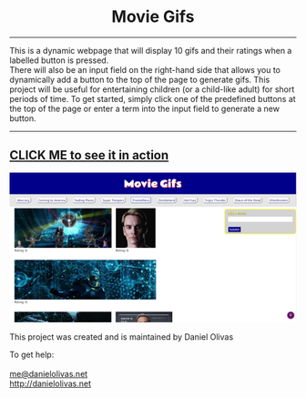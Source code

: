 <h1 align="center">
Movie Gifs
</h1>

***

This is a dynamic webpage that will display 10 gifs and their ratings when a labelled button is pressed.  
There will also be an input field
on the right-hand side that allows you to dynamically add a button to the top of the 
page to generate gifs.  This project will be useful 
for entertaining children (or a child-like adult) for short periods 
of time.  To get started, simply click one of the predefined buttons at the top of the page or enter a term into the 
input field to generate a new button.

---
[CLICK ME to see it in action](https://olivas1406.github.io/giphyProject/)
<br>
---
![Movie Gif Screen Cap](./giphy.png)

This project was created and is maintained by Daniel Olivas

To get help:<br><br>
me@danielolivas.net<br>
http://danielolivas.net
              



